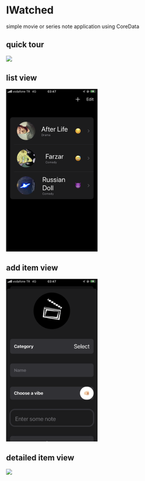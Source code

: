# IWatched
simple movie or series note application using CoreData

## quick tour

<img src="Documentation/tour.gif" width="250">

## list view 

<img src="Documentation/main-list-view.PNG" width="250">

## add item view

<img src="Documentation/add-item-view.PNG" width="250">

## detailed item view

<img src="Documentation/detailed-item-view.PNG" width="250">
